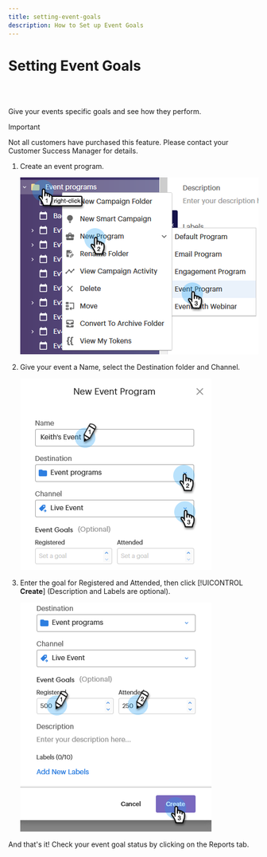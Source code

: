 ```yaml
---
title: setting-event-goals
description: How to Set up Event Goals
---
```


# Setting Event Goals

<br>&nbsp;

Give your events specific goals and see how they perform.

>[!IMPORTANT]
>Not all customers have purchased this feature. Please contact your Customer Success Manager for details.

1. Create an event program.

   ![Image One](/help/sky/assets/event-programs/setting-event-goals/setting-event-goals-1.png)

1. Give your event a Name, select the Destination folder and Channel.

   ![Image Two](/help/sky/assets/event-programs/setting-event-goals/setting-event-goals-2.png)

1. Enter the goal for Registered and Attended, then click [!UICONTROL **Create**] (Description and Labels are optional).

   ![Image One](/help/sky/assets/event-programs/setting-event-goals/setting-event-goals-3.png)

And that's it! Check your event goal status by clicking on the Reports tab.
